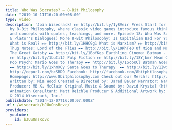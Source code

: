 ```yaml
---
title: Who Was Socrates? – 8-Bit Philosophy
date: "2019-10-11T16:20:00+08:00"
type: video
description: 'Join Wisecrack! ►► http://bit.ly/1y8Veir Press Start for “Who Was Socrates?”
  by 8-Bit Philosophy, where classic video games introduce famous thinkers, problems,
  and concepts with quotes, teachings, and more. Episode 18: Who Was Socrates? (Socrates
  & Plato''s Dialogues) More 8-Bit Philosophy: Is Capitalism Bad For You? ►► http://bit.ly/1NhhX2P
  What is Real? ►► http://bit.ly/1HHC9g1 What is Marxism? ►► http://bit.ly/1M0dINJ
  Thug Notes: Lord of the Flies ►► http://bit.ly/19RhTe0 Of Mice and Men  ►► http://bit.ly/1GokKHn
  The Great Gatsby ►► http://bit.ly/1BoYKqs Earthling Cinema: Batman - The Dark Knight
  ►► http://bit.ly/1buIi1J Pulp Fiction ►► http://bit.ly/18Yjbmr Mean Girls ►► http://bit.ly/1GWjlpy
  Pop Psych: Mario Goes to Therapy ►► http://bit.ly/1GobKCl Batman Goes to Therapy
  ►► http://bit.ly/1xhmXCy Santa Goes to Therapy  ►► http://bit.ly/1Iwqpuo Email Alerts:
  http://eepurl.com/bcSRD9 Facebook: http://facebook.com/8bitphilosophy Twitter: http://twitter.com/8bitphilosophy
  Homepage: http://www.8bitphilosophy.com Check out our Merch!: http://www.wisecrack.co/store
  Written by: Mia Wood Created & Directed by: Jared Bauer Narrator: Nathan Lowe Animation
  Producer: MB X. McClain Original Music & Sound by: David Krystal (http://www.davidkrystalmusic.com)
  Animation Consultant: Matt Reichle Producer & Additional Artwork by: Jacob S. Salamon
  © 2014 Wisecrack, Inc.'
publishdate: "2014-12-07T16:00:07.000Z"
url: /wisecrack/bJUuOnsRcvc/
providers:
  youtube:
    id: bJUuOnsRcvc
---
```

